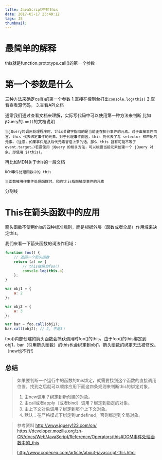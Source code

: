 ```yaml
---
title: JavaScript中的this
date: 2017-05-17 23:49:12
tags: JS
thumbnail:
---
```


# 最简单的解释

this就是function.prototype.call()的第一个参数

# 第一个参数是什么
三种方法来确定call()的第一个参数
1.直接在控制台打出`console.log(this)`
2.查看查看源代码。
3.查看API文档

通常我们通过查看文档来理解，实际写代码中可以使用第一种方法来判断
比如jQuery的`.on()`的文档说明
```
当jQuery的调用处理程序时，this关键字指向的是当前正在执行事件的元素。对于直接事件而言，this 代表绑定事件的元素。对于代理事件而言，this 则代表了与 selector 相匹配的元素。(注意，如果事件是从后代元素冒泡上来的话，那么 this 就有可能不等于 event.target。)若要使用 jQuery 的相关方法，可以根据当前元素创建一个 jQuery 对象，即使用 $(this)。
```
再比如MDN关于this的一段文档
```
DOM事件处理函数中的 this

当函数被用作事件处理函数时，它的this指向触发事件的元素
```



分割线

# This在箭头函数中的应用

箭头函数不使用this的四种标准规则，而是根据外层（函数或者全局）作用域来决定this。

我们来看一下箭头函数的词法作用域：

```javascript
function foo() {
    // 返回一个箭头函数
    return (a) => {
        // this继承自foo()
        console.log(this.a)
    };
}

var obj1 = {
    a: 2
};

var obj2 = {
    a: 3
};

var bar = foo.call(obj1);
bar.call(obj2); // 2, 不是3！
```

foo()内部创建的箭头函数会捕获调用时foo()的this。由于foo()的this绑定到obj1，bar（引用箭头函数）的this也会绑定到obj1，箭头函数的绑定无法被修改。（new也不行!）

## 总结

> 如果要判断一个运行中的函数的this绑定，就需要找到这个函数的直接调用位置。找到之后就可以顺序应用下面这四条规则来判断this的绑定对象。
>
> 1. 由new调用？绑定到新创建的对象。
> 2. 由call或者apply（或者bind）调用？绑定到指定的对象。
> 3. 由上下文对象调用？绑定到那个上下文对象。
> 4. 默认：在严格模式下绑定到undefined，否则绑定到全局对象。

>参考资料
>http://www.jquery123.com/on/ 
>https://developer.mozilla.org/zh-CN/docs/Web/JavaScript/Reference/Operators/this#DOM事件处理函数中的_this
>
>http://www.codeceo.com/article/about-javascript-this.html